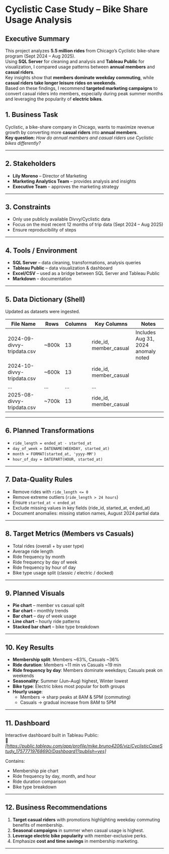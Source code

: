 # Cyclistic Case Study – Bike Share Usage Analysis

## Executive Summary
This project analyzes **5.5 million rides** from Chicago’s Cyclistic bike-share program (Sept 2024 – Aug 2025).  
Using **SQL Server** for cleaning and analysis and **Tableau Public** for visualization, I compared usage patterns between **annual members** and **casual riders**.  
Key insights show that **members dominate weekday commuting**, while **casual riders take longer leisure rides on weekends**.  
Based on these findings, I recommend **targeted marketing campaigns** to convert casual riders into members, especially during peak summer months and leveraging the popularity of **electric bikes**.


## 1. Business Task
Cyclistic, a bike-share company in Chicago, wants to maximize revenue growth by converting more **casual riders** into **annual members**.  
**Key question:** *How do annual members and casual riders use Cyclistic bikes differently?*  

---

## 2. Stakeholders
- **Lily Moreno** – Director of Marketing  
- **Marketing Analytics Team** – provides analysis and insights  
- **Executive Team** – approves the marketing strategy  

---

## 3. Constraints
- Only use publicly available Divvy/Cyclistic data  
- Focus on the most recent 12 months of trip data (Sept 2024 – Aug 2025)  
- Ensure reproducibility of steps  

---

## 4. Tools / Environment
- **SQL Server** – data cleaning, transformations, analysis queries  
- **Tableau Public** – data visualization & dashboard  
- **Excel/CSV** – used as a bridge between SQL Server and Tableau Public  
- **Markdown** – documentation  

---

## 5. Data Dictionary (Shell)
Updated as datasets were ingested.  

| File Name                  | Rows   | Columns | Key Columns            | Notes                                |
|-----------------------------|--------|---------|------------------------|--------------------------------------|
| 2024-09-divvy-tripdata.csv  | ~800k  | 13      | ride_id, member_casual | Includes Aug 31, 2024 anomaly noted  |
| 2024-10-divvy-tripdata.csv  | ~600k  | 13      | ride_id, member_casual |                                      |
| …                           | …      | …       | …                      |                                      |
| 2025-08-divvy-tripdata.csv  | ~700k  | 13      | ride_id, member_casual |                                      |

---

## 6. Planned Transformations
- `ride_length = ended_at - started_at`  
- `day_of_week = DATENAME(WEEKDAY, started_at)`  
- `month = FORMAT(started_at, 'yyyy-MM')`  
- `hour_of_day = DATEPART(HOUR, started_at)`  

---

## 7. Data-Quality Rules
- Remove rides with `ride_length <= 0`  
- Remove extreme outliers (`ride_length > 24 hours`)  
- Ensure `started_at < ended_at`  
- Exclude missing values in key fields (ride_id, started_at, ended_at)  
- Document anomalies: missing station names, August 2024 partial data  

---

## 8. Target Metrics (Members vs Casuals)
- Total rides (overall + by user type)  
- Average ride length   
- Ride frequency by month  
- Ride frequency by day of week  
- Ride frequency by hour of day  
- Bike type usage split (classic / electric / docked)  

---

## 9. Planned Visuals
- **Pie chart** – member vs casual split  
- **Bar chart** – monthly trends  
- **Bar chart** – day of week usage  
- **Line chart** – hourly ride patterns  
- **Stacked bar chart** – bike type breakdown  

---

## 10. Key Results
- **Membership split**: Members ~63%, Casuals ~36%  
- **Ride duration**: Members ~11 min vs Casuals ~19 min  
- **Ride frequency by day**: Members dominate weekdays; Casuals peak on weekends  
- **Seasonality**: Summer (Jun–Aug) highest, Winter lowest  
- **Bike type**: Electric bikes most popular for both groups  
- **Hourly usage**:  
  - Members → sharp peaks at 8AM & 5PM (commuting)  
  - Casuals → gradual increase from 8AM to 5PM  

---

## 11. Dashboard
Interactive dashboard built in Tableau Public:  
🔗 *[https://public.tableau.com/app/profile/mike.bruno4206/viz/CyclisticCaseStudy_17577719768690/Dashboard1?publish=yes]*  

Contains:  
- Membership pie chart  
- Ride frequency by day, month, and hour  
- Ride duration comparison  
- Bike type breakdown  

---

## 12. Business Recommendations
1. **Target casual riders** with promotions highlighting weekday commuting benefits of membership.  
2. **Seasonal campaigns** in summer when casual usage is highest.  
3. **Leverage electric bike popularity** with member-exclusive perks.  
4. Emphasize **cost and time savings** in membership marketing.  

---



